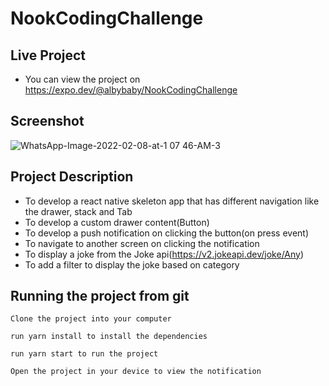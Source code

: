 # NookCodingChallenge
## Live Project
-  You can view the project on https://expo.dev/@albybaby/NookCodingChallenge

## Screenshot
![WhatsApp-Image-2022-02-08-at-1 07 46-AM-3](https://user-images.githubusercontent.com/78487874/187249549-2b0c6a77-c907-49f6-9f2c-73b46248ec7e.jpg)
## Project Description

  -  To develop a react native skeleton app that has different navigation like the drawer, stack and Tab 
  -  To develop a custom drawer content(Button)
  -  To develop a push notification on clicking the button(on press event)
  -  To navigate to another screen on clicking the notification
  -  To display a joke from the Joke api(https://v2.jokeapi.dev/joke/Any)
  -  To add a filter to display the joke based on category
  
 ## Running the project from git
 
    Clone the project into your computer
    
    run yarn install to install the dependencies 
    
    run yarn start to run the project
    
    Open the project in your device to view the notification
    

